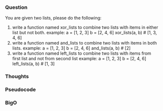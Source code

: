 ### Question

You are given two lists, please do the following:
1) write a function named xor_lists to combine two lists with items in either list but not both.
example:
a = [1, 2, 3]
b = [2, 4, 6]
xor_lists(a, b) # [1, 3, 4, 6]
2) write a function named and_lists to combine two lists with items in both lists.
example:
a = [1, 2, 3]
b = [2, 4, 6]
and_lists(a, b) # [2]
3) write a function named left_lists to combine two lists with items from first list and not from second list
example:
a = [1, 2, 3]
b = [2, 4, 6]
left_lists(a, b) # [1, 3]

### Thoughts

### Pseudocode

### BigO